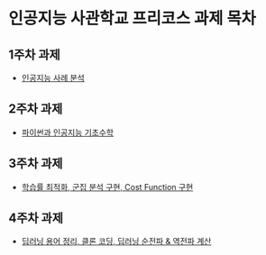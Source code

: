 # 인공지능 사관학교 프리코스 과제 목차

  ## 1주차 과제
  - [인공지능 사례 분석](https://github.com/Liebe97/AI_test/blob/AI_school/1%EC%A3%BC%EC%B0%A8_%EA%B3%BC%EC%A0%9C.ipynb)
  
  ## 2주차 과제
  - [파이썬과 인공지능 기초수학](https://github.com/Liebe97/AI_test/blob/AI_school/2%EC%A3%BC%EC%B0%A8%EA%B3%BC%EC%A0%9C.ipynb)

  ## 3주차 과제
  - [학습률 최적화, 군집 분석 구현, Cost Function 구현](https://github.com/Liebe97/AI_test/blob/AI_school/3%EC%A3%BC%EC%B0%A8_%EA%B3%BC%EC%A0%9C.ipynb)
  ## 4주차 과제
  - [딥러닝 용어 정리, 클론 코딩, 딥러닝 순전파 & 역전파 계산](https://github.com/Liebe97/AI_test/blob/AI_school/3%EC%A3%BC%EC%B0%A8_%EA%B3%BC%EC%A0%9C.ipynb)
